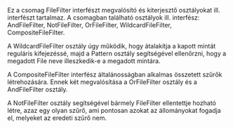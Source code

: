 Ez a csomag FileFilter interfészt megvalósító és kiterjesztő osztályokat ill. interfészt tartalmaz. A csomagban található osztályok ill. interfész: AndFileFilter, NotFileFilter, OrFileFilter, WildcardFileFilter, CompositeFileFilter.

A WildcardFileFilter osztály úgy működik, hogy átalakítja a kapott mintát reguláris kifejezéssé, majd a Pattern osztály segítségével ellenőrzni, hogy a megadott File neve illeszkedik-e a megadott mintára.

A CompositeFileFilter interfész általánosságban alkalmas összetett szűrők létrehozására. Ennek két megvalósítása a OrFileFilter osztály és a AndFileFilter osztály.

A NotFileFilter osztály segítségével bármely FileFilter ellentettje hozható létre, azaz egy olyan szűrő, ami pontosan azokat az állományokat fogadja el, melyeket az eredeti szűrő nem.